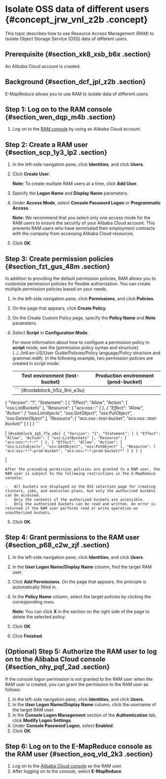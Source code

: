 # Isolate OSS data of different users {#concept_jrw_vnl_z2b .concept}

This topic describes how to use Resource Access Management \(RAM\) to isolate Object Storage Service \(OSS\) data of different users.

## Prerequisite {#section_xk8_xsb_b6x .section}

An Alibaba Cloud account is created.

## Background {#section_dcf_jpl_z2b .section}

E-MapReduce allows you to use RAM to isolate data of different users.

## Step 1: Log on to the RAM console {#section_wen_dqp_m4b .section}

1.  Log on to the [RAM console](https://ram.console.aliyun.com/) by using an Alibaba Cloud account.

## Step 2: Create a RAM user {#section_scp_1y3_lp2 .section}

1.  In the left-side navigation pane, click **Identities**, and click **Users**.
2.  Click **Create User**.

    **Note:** To create multiple RAM users at a time, click **Add User**.

3.  Specify the **Logon Name** and **Display Name** parameters.
4.  Under **Access Mode**, select **Console Password Logon** or **Programmatic Access**.

    **Note:** We recommend that you select only one access mode for the RAM users to ensure the security of your Alibaba Cloud account. This prevents RAM users who have terminated their employment contracts with the company from accessing Alibaba Cloud resources.

5.  Click **OK**.

## Step 3: Create permission policies {#section_fzt_gus_48m .section}

In addition to providing the default permission policies, RAM allows you to customize permission policies for flexible authorization. You can create multiple permission policies based on your needs.

1.  In the left-side navigation pane, click **Permissions**, and click **Policies**.
2.  On the page that appears, click **Create Policy**.
3.  On the Create Custom Policy page, specify the **Policy Name** and **Note** parameters.
4.  Select **Script** in **Configuration Mode**.

    For more information about how to configure a permission policy in **script** mode, see the [permission policy syntax and structure](../../intl.en-US/User Guide/Policies/Policy language/Policy structure and grammar.md#). In the following example, two permission policies are created in script mode:

    |Test environment \(test-bucket\)|Production environment \(prod-bucket\)|
    |--------------------------------|--------------------------------------|
    |     ``` {#codeblock_h5z_9ni_e3u}
{
"Version": "1",
"Statement": [
{
"Effect": "Allow",
"Action": [
  "oss:ListBuckets"
],
"Resource": [
  "acs:oss:*:*:*"
]
},
{
"Effect": "Allow",
"Action": [
  "oss:Listobjects",
  "oss:GetObject",
  "oss:PutObject",
  "oss:DeleteObject"
],
"Resource": [
  "acs:oss:*:*:test-bucket",
  "acs:oss:*:*:test-bucket/*"
]
}
]
}
    ```

 |     ``` {#codeblock_1g5_77a_u0x}
{
"Version": "1",
"Statement": [
{
"Effect": "Allow",
"Action": [
  "oss:ListBuckets"
],
"Resource": [
  "acs:oss:*:*:*"
]
},
{
"Effect": "Allow",
"Action": [
  "oss:Listobjects",
  "oss:GetObject",
  "oss:PutObject"
],
"Resource": [
  "acs:oss:*:*:prod-bucket",
  "acs:oss:*:*:prod-bucket/*"
]
}
]
}
    ```

 |

    After the preceding permission policies are granted to a RAM user, the RAM user is subject to the following restrictions in the E-MapReduce console:

    -   All buckets are displayed on the OSS selection page for creating clusters, jobs, and execution plans, but only the authorized buckets can be accessed.
    -   Only the contents of the authorized buckets are accessible.
    -   Only the authorized buckets can be read and written. An error is returned if the RAM user performs read or write operation on unauthorized buckets.
5.  Click **OK**.

## Step 4: Grant permissions to the RAM user {#section_p68_c2w_zjf .section}

1.  In the left-side navigation pane, click **Identities**, and click **Users**.
2.  In the **User Logon Name/Display Name** column, find the target RAM user.
3.  Click **Add Permissions**. On the page that appears, the principle is automatically filled in.
4.  In the **Policy Name** column, select the target policies by clicking the corresponding rows.

    **Note:** You can click **X** in the section on the right side of the page to delete the selected policy.

5.  Click **OK**.
6.  Click **Finished**.

## \(Optional\) Step 5: Authorize the RAM user to log on to the Alibaba Cloud console {#section_nhy_pqf_2ad .section}

If the console logon permission is not granted to the RAM user when the RAM user is created, you can grant the permission to the RAM user as follows:

1.  In the left-side navigation pane, click **Identities**, and click **Users**.
2.  In the **User Logon Name/Display Name** column, click the username of the target RAM user.
3.  In the **Console Logon Management** section of the **Authentication** tab, click **Modify Logon Settings**.
4.  Under **Console Password Logon**, select **Enabled**.
5.  Click **OK**.

## Step 6: Log on to the E-MapReduce console as the RAM user {#section_eoq_vld_2k3 .section}

1.  Log on to the [Alibaba Cloud console](https://signin.alibabacloud.com/login.htm) as the RAM user.
2.  After logging on to the console, select **E-MapReduce**.

